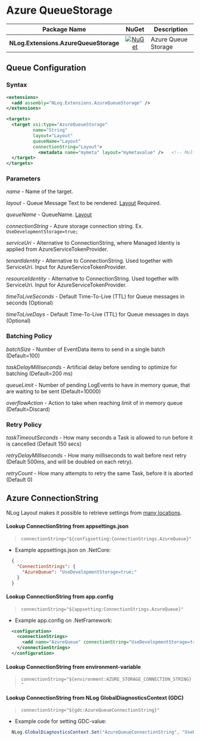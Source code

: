 # Azure QueueStorage

| Package Name                          | NuGet                 | Description |
| ------------------------------------- | :-------------------: | ----------- |
| **NLog.Extensions.AzureQueueStorage** | [![NuGet](https://img.shields.io/nuget/v/NLog.Extensions.AzureQueueStorage.svg)](https://www.nuget.org/packages/NLog.Extensions.AzureQueueStorage/) | Azure Queue Storage |

## Queue Configuration

### Syntax
```xml
<extensions>
  <add assembly="NLog.Extensions.AzureQueueStorage" /> 
</extensions>

<targets>
  <target xsi:type="AzureQueueStorage"
          name="String"
          layout="Layout"
          queueName="Layout"
          connectionString="Layout">
            <metadata name="mymeta" layout="mymetavalue" />   <!-- Multiple allowed -->
  </target>
</targets>
```

### Parameters

_name_ - Name of the target.

_layout_ - Queue Message Text to be rendered. [Layout](https://github.com/NLog/NLog/wiki/Layouts) Required. 

_queueName_ - QueueName. [Layout](https://github.com/NLog/NLog/wiki/Layouts)  

_connectionString_ - Azure storage connection string. Ex. `UseDevelopmentStorage=true;`

_serviceUri_ - Alternative to ConnectionString, where Managed Identiy is applied from AzureServiceTokenProvider.

_tenantIdentity_ - Alternative to ConnectionString. Used together with ServiceUri. Input for AzureServiceTokenProvider.

_resourceIdentity_ - Alternative to ConnectionString. Used together with ServiceUri. Input for AzureServiceTokenProvider.

_timeToLiveSeconds_ - Default Time-To-Live (TTL) for Queue messages in seconds (Optional)

_timeToLiveDays_ - Default Time-To-Live (TTL) for Queue messages in days (Optional)

### Batching Policy

_batchSize_ - Number of EventData items to send in a single batch (Default=100)

_taskDelayMilliseconds_ - Artificial delay before sending to optimize for batching (Default=200 ms)

_queueLimit_ - Number of pending LogEvents to have in memory queue, that are waiting to be sent (Default=10000)

_overflowAction_ - Action to take when reaching limit of in memory queue (Default=Discard)

### Retry Policy

_taskTimeoutSeconds_ - How many seconds a Task is allowed to run before it is cancelled (Default 150 secs)

_retryDelayMilliseconds_ - How many milliseconds to wait before next retry (Default 500ms, and will be doubled on each retry).

_retryCount_ - How many attempts to retry the same Task, before it is aborted (Default 0)


## Azure ConnectionString

NLog Layout makes it possible to retrieve settings from [many locations](https://nlog-project.org/config/?tab=layout-renderers).

#### Lookup ConnectionString from appsettings.json

  > `connectionString="${configsetting:ConnectionStrings.AzureQueue}"`

* Example appsettings.json on .NetCore:

```json
  {
    "ConnectionStrings": {
      "AzureQueue": "UseDevelopmentStorage=true;"
    }
  }
```

#### Lookup ConnectionString from app.config

  > `connectionString="${appsetting:ConnectionStrings.AzureQueue}"`

* Example app.config on .NetFramework:

```xml
  <configuration>
    <connectionStrings>
      <add name="AzureQueue" connectionString="UseDevelopmentStorage=true;"/>
    </connectionStrings>
  </configuration>
```

#### Lookup ConnectionString from environment-variable

  > `connectionString="${environment:AZURE_STORAGE_CONNECTION_STRING}"`

#### Lookup ConnectionString from NLog GlobalDiagnosticsContext (GDC)

  > `connectionString="${gdc:AzureQueueConnectionString}"`

* Example code for setting GDC-value:

```c#
  NLog.GlobalDiagnosticsContext.Set("AzureQueueConnectionString", "UseDevelopmentStorage=true;");
```